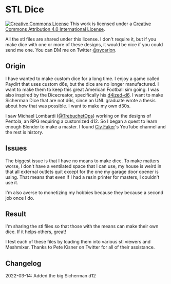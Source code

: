 # STL Dice
<a rel="license" href="http://creativecommons.org/licenses/by/4.0/"><img alt="Creative Commons License" style="border-width:0" src="https://i.creativecommons.org/l/by/4.0/88x31.png" /></a>
This work is licensed under a <a rel="license" href="http://creativecommons.org/licenses/by/4.0/">Creative Commons Attribution 4.0 International License</a>.

All the stl files are shared under this license. I don't require it, but if you make dice with one or more of these designs, it would be nice if you could send me one. You can DM me on Twitter [@sycarion](https:/twitter.com/sycarion). 

## Origin

I have wanted to make custom dice for a long time. I enjoy a game called Paydirt that uses custom d6s, but the dice are no longer manufactured. I want to make them to keep this great American Football sim going. I was also inspired by the Dicecreator, specifically his [d4ized-d6](https://dicecreator.wordpress.com/2010/04/23/dice-crossbreeding/). I want to make Sicherman Dice that are not d6s, since an UNL graduate wrote a thesis about how that was possible. I want to make my own d30s.

I saw Michael Lombardi ([@TrebuchetOps](https://ttwitter.com/trebuchetops)) working on the designs of Pentola, an RPG requiring a customized d12. So I began a quest to learn enough Blender to make a master. I found [Cly Faker](https://www.youtube.com/c/ClyFaker/about)'s YouTube channel and the rest is history.

## Issues

The biggest issue is that I have no means to make dice. To make matters worse, I don't have a ventilated space that I can use, my house is weird in that all external outlets quit except for the one my garage door opener is using. That means that even if I had a resin printer for masters, I couldn't use it.

I'm also averse to monetizing my hobbies because they because a second job once I do.

## Result

I'm sharing the stl files so that those with the means can make their own dice. If it helps others, great!

I test each of these files by loading them into various stl viewers and Meshmixer. Thanks to Pete Kisner on Twitter for all of their assistance.

## Changelog

2022-03-14: Added the big Sicherman d12